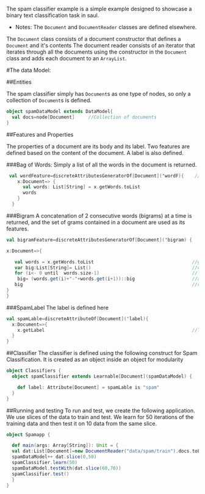 The spam classifier example is a simple example designed to showcase a binary text classification task in saul.

 - Notes: The `Document` and `DocumentReader` classes are defined elsewhere.

The `Document` class consists of a document constructor that defines a `Document` and it's contents
The document reader consists of an iterator that iterates through all the documents using the constructor in the `Document` class and adds each document to an `ArrayList`.

#The data Model:

##Entities

The spam classifier simply has `Document`s as one type of nodes, so only a collection of `Document`s is defined.

```scala
object spamDataModel extends DataModel{
  val docs=node[Document]     //Collection of documents
}
```

##Features and Properties

The properties of a document are its body and its label.
Two features are defined based on the content of the document.
A label is also defined.

###Bag of Words:
Simply a list of all the words in the document is returned.

```scala
 val wordFeature=discreteAttributesGeneratorOf[Document]('wordF){    //Discrete Feature of the document
    x:Document=> {
      val words: List[String] = x.getWords.toList                      //Get all of the words in a list
      words                                                            //and return it
    }
  }
```

###Bigram
A concatenation of 2 consecutive words (bigrams) at a time is returned, and the set of grams contained in a document are used as its features.    

```scala
val bigramFeature=discreteAttributesGeneratorOf[Document]('bigram) {

x:Document=>{

   val words = x.getWords.toList                                    //get all the words in a list
   var big:List[String]= List()                                     //create a new empty list called big
   for (i<- 0 until  words.size-1)                                  //loop through all the words in the word list
    big= (words.get(i)+"-"+words.get(i+1))::big                     //and concatenate successive words and add it to the list
   big                                                              //return the list
}
}
```
###SpamLabel
The label is defined here

```scala
val spamLable=discreteAttributeOf[Document]('label){
  x:Document=>{
    x.getLabel                                                      //The label obtained from the document through a getLabel function defined in the document class
  }
}
```

##Classifier
The classifier is defined using the following construct for Spam Classification.
It is created as an object inside an object for modularity

```scala
object Classifiers {
  object spamClassifier extends Learnable[Document](spamDataModel) {   //Object extend learnable with entity Document using the Spam Data Model

    def label: Attribute[Document] = spamLable is "spam"               // the label we are training for, to check if it's spam or not using binary classification
  }
}
```

##Running and testing
To run and test, we create the following application. We use slices of the data to train and test.
We learn for 50 iterations of the training data and then test it on 10 data from the same slice.


```scala
object Spamapp {

  def main(args: Array[String]): Unit = {
  val dat:List[Document]=new DocumentReader("data/spam/train").docs.toList      //Defining the data and specifying it's location
  spamDataModel++ dat.slice(0,50)                                               //Adding a slice to the data model
  spamClassifier.learn(50)                                                      //learning with 50 iterations
  spamDataModel.testWith(dat.slice(60,70))                                      //Adding 10 more data as test data with "testWith"
  spamClassifier.test()                                                         //Running the test
  }
}
```

